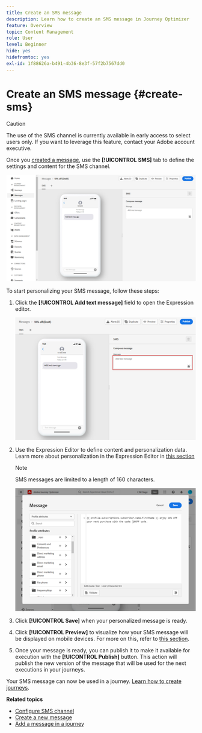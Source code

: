 ```yaml
---
title: Create an SMS message
description: Learn how to create an SMS message in Journey Optimizer
feature: Overview
topic: Content Management
role: User
level: Beginner
hide: yes
hidefromtoc: yes
exl-id: 1f88626a-b491-4b36-8e3f-57f2b7567dd0
---
```

# Create an SMS message {#create-sms}

>[!CAUTION]
>
> The use of the SMS channel is currently available in early access to select users only. If you want to leverage this feature, contact your Adobe account executive.

Once you [created a message](create-message.md), use the **[!UICONTROL SMS]** tab to define the settings and content for the SMS channel.

![](assets/sms_1.png)

To start personalizing your SMS message, follow these steps:

1. Click the **[!UICONTROL Add text message]** field to open the Expression editor.

    ![](assets/sms_3.png)

1. Use the Expression Editor to define content and personalization data. Learn more about personalization in the Expression Editor in [this section](personalization/personalize.md)

    >[!NOTE]
    >
    > SMS messages are limited to a length of 160 characters.

    ![](assets/sms_2.png)

1. Click **[!UICONTROL Save]** when your personalized message is ready.

1. Click **[!UICONTROL Preview]** to visualize how your SMS message will be displayed on mobile devices. For more on this, refer to [this section](preview.md).

1. Once your message is ready, you can publish it to make it available for execution with the **[!UICONTROL Publish]** button. This action will publish the new version of the message that will be used for the next executions in your journeys.

Your SMS message can now be used in a journey. [Learn how to create journeys](building-journeys/journey-gs.md).

**Related topics**

* [Configure SMS channel](configuration/sms-configuration.md)
* [Create a new message](create-message.md)
* [Add a message in a journey](building-journeys/journeys-message.md)
